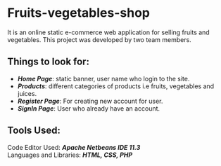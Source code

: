 [Live preview]:http://localhost/Fruits-vegetables-shop/index.php
# Fruits-vegetables-shop

It is an online static e-commerce web application for selling fruits and vegetables. This project was developed by two team members.<br>

## Things to look for:

* ***Home Page***: static banner, user name who login to the site.<br>
* ***Products***: different categories of products i.e fruits, vegetables and juices.<br>
* ***Register Page***: For creating new account for user.<br>
* ***SignIn Page***: User who already have an account.<br>

## Tools Used:
Code Editor Used: ***Apache Netbeans IDE 11.3***<br>
Languages and Libraries: ***HTML, CSS, PHP***

